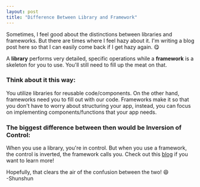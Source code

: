 ```yaml
---
layout: post
title: "Difference Between Library and Framework"
---
```

Sometimes, I feel good about the distinctions between libraries and frameworks. But there are times where I feel hazy about it. I'm writing a blog post here so that I can easily come back if I get hazy again. 😋

A **library** performs very detailed, specific operations while a **framework** is a skeleton for you to use. You'll still need to fill up the meat on that. 

### Think about it this way: 
You utilize libraries for reusable code/components. On the other hand, frameworks need you to fill out with our code. Frameworks make it so that you don't have to worry about structuring your app, instead, you can focus on implementing components/functions that your app needs. 

### The biggest difference between then would be Inversion of Control:
When you use a library, you're in control. But when you use a framework, the control is inverted, the framework calls you. Check out this [blog](https://martinfowler.com/bliki/InversionOfControl.html) if you want to learn more! 

Hopefully, that clears the air of the confusion between the two!  😄  
-Shunshun 

<br />
<br />
